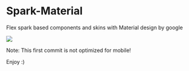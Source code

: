 # Spark-Material
Flex spark based components and skins with Material design by google

![](https://github.com/rui-cruz/Spark-Material/blob/master/flex-material.gif)

Note: This first commit is not optimized for mobile!

Enjoy :)
